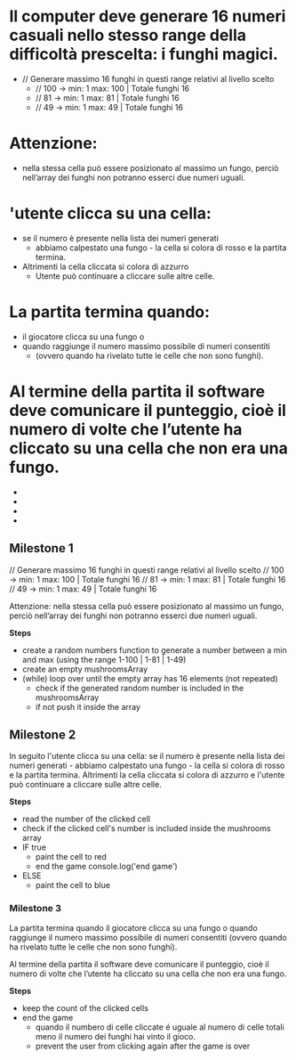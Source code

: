 
# Il computer deve generare 16 numeri casuali nello stesso range della difficoltà prescelta: i funghi magici.

- // Generare massimo 16 funghi in questi range relativi al livello scelto
  - // 100 -> min: 1 max: 100 | Totale funghi 16
  - // 81 -> min: 1 max: 81 |  Totale funghi 16
  - // 49 -> min: 1 max: 49 |  Totale funghi 16

# Attenzione:
 - nella stessa cella può essere posizionato al massimo un fungo, perciò    nell’array dei funghi non potranno esserci due numeri uguali.

# 'utente clicca su una cella:
- se il numero è presente nella lista dei numeri generati 
  - abbiamo calpestato una fungo - la cella si colora di rosso e la partita termina. 
- Altrimenti la cella cliccata si colora di azzurro
  - Utente può continuare a cliccare sulle altre celle.

# La partita termina quando:
- il giocatore clicca su una fungo o
- quando raggiunge il numero massimo possibile di numeri consentiti 
  - (ovvero quando ha rivelato tutte le celle che non sono funghi).

# Al termine della partita il software deve comunicare il punteggio, cioè il numero di volte che l’utente ha cliccato su una cella che non era una fungo.
-
-
-
-

## Milestone 1

// Generare massimo 16 funghi in questi range relativi al livello scelto
// 100 -> min: 1 max: 100 | Totale funghi 16
// 81 -> min: 1 max: 81 |  Totale funghi 16
// 49 -> min: 1 max: 49 |  Totale funghi 16

Attenzione: nella stessa cella può essere posizionato al massimo un fungo, perciò nell’array dei funghi non potranno esserci due numeri uguali.

**Steps**

- create a random numbers function to generate a number between a min and max (using the range 1-100 | 1-81 | 1-49)
- create an empty mushroomsArray
- (while) loop over until the empty array has 16 elements (not repeated)
  - check if the generated random number is included in the mushroomsArray
  - if not push it inside the array

## Milestone 2

In seguito l'utente clicca su una cella: se il numero è presente nella lista dei numeri generati - abbiamo calpestato una fungo - la cella si colora di rosso e la partita termina. Altrimenti la cella cliccata si colora di azzurro e l'utente può continuare a cliccare sulle altre celle.

**Steps**

- read the number of the clicked cell
- check if the clicked cell's number is included inside the mushrooms array
- IF true
  - paint the cell to red
  - end the game console.log('end game')
- ELSE
  - paint the cell to blue

### Milestone 3

La partita termina quando il giocatore clicca su una fungo o quando raggiunge il numero massimo possibile di numeri consentiti (ovvero quando ha rivelato tutte le celle che non sono funghi).

Al termine della partita il software deve comunicare il punteggio, cioè il numero di volte che l’utente ha cliccato su una cella che non era una fungo.

**Steps**

- keep the count of the clicked cells
- end the game
  - quando il numbero di celle cliccate é uguale al numero di celle totali meno il numero dei funghi hai vinto il gioco.
  - prevent the user from clicking again after the game is over